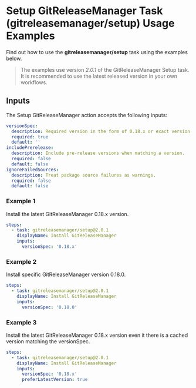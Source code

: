 # Setup GitReleaseManager Task (gitreleasemanager/setup) Usage Examples

Find out how to use the **gitreleasemanager/setup** task using the examples below.

> The examples use version _2.0.1_ of the GitReleaseManager Setup task.  It is recommended to use the latest released version in your own workflows.

## Inputs

The Setup GitReleaseManager action accepts the following inputs:

```yaml
versionSpec:
  description: Required version in the form of 0.18.x or exact version like 0.18.0.
  required: true
  default: ''
includePrerelease:
  description: Include pre-release versions when matching a version.
  required: false
  default: false
ignoreFailedSources:
  description: Treat package source failures as warnings.
  required: false
  default: false
```

### Example 1

Install the latest GitReleaseManager 0.18.x version.

```yaml
steps:
  - task: gitreleasemanager/setup@2.0.1
    displayName: Install GitReleaseManager
    inputs:
      versionSpec: '0.18.x'
```

### Example 2

Install specific GitReleaseManager version 0.18.0.

```yaml
steps:
  - task: gitreleasemanager/setup@2.0.1
    displayName: Install GitReleaseManager
    inputs:
      versionSpec: '0.18.0'
```

### Example 3

Install the latest GitReleaseManager 0.18.x version even it there is a cached version matching the versionSpec.

```yaml
steps:
  - task: gitreleasemanager/setup@2.0.1
    displayName: Install GitReleaseManager
    inputs:
      versionSpec: '0.18.x'
      preferLatestVersion: true
```
